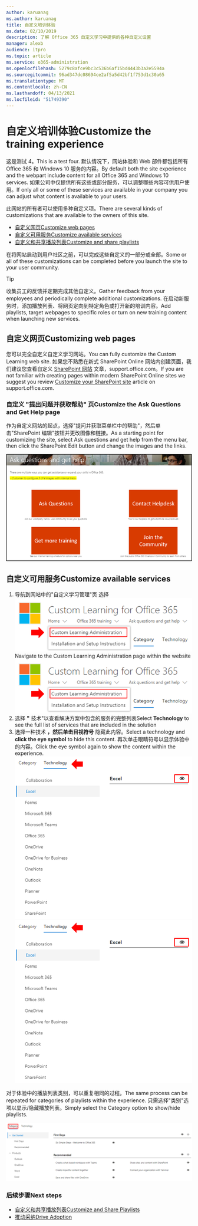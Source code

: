```yaml
---
author: karuanag
ms.author: karuanag
title: 自定义培训体验
ms.date: 02/10/2019
description: 了解 Office 365 自定义学习中提供的各种自定义设置
manager: alexb
audience: itpro
ms.topic: article
ms.service: o365-administration
ms.openlocfilehash: 5279c8afce9bc3c536b6af15bd4443b3a2e5594a
ms.sourcegitcommit: 96ad347dc08694ce2af5a5d42bf1f753d1c30a65
ms.translationtype: MT
ms.contentlocale: zh-CN
ms.lasthandoff: 04/13/2021
ms.locfileid: "51749390"
---
```

# <a name="customize-the-training-experience"></a><span data-ttu-id="a0618-103">自定义培训体验</span><span class="sxs-lookup"><span data-stu-id="a0618-103">Customize the training experience</span></span>

<span data-ttu-id="a0618-104">这是测试 4。</span><span class="sxs-lookup"><span data-stu-id="a0618-104">This is a test four.</span></span> <span data-ttu-id="a0618-105">默认情况下，网站体验和 Web 部件都包括所有 Office 365 和 Windows 10 服务的内容。</span><span class="sxs-lookup"><span data-stu-id="a0618-105">By default both the site experience and the webpart include content for all Office 365 and Windows 10 services.</span></span>  <span data-ttu-id="a0618-106">如果公司中仅提供所有这些或部分服务，可以调整哪些内容可供用户使用。</span><span class="sxs-lookup"><span data-stu-id="a0618-106">If only all or some of these services are available in your company you can adjust what content is available to your users.</span></span>  

<span data-ttu-id="a0618-107">此网站的所有者可以使用多种自定义项。</span><span class="sxs-lookup"><span data-stu-id="a0618-107">There are several kinds of customizations that are available to the owners of this site.</span></span> 

- [<span data-ttu-id="a0618-108">自定义网页</span><span class="sxs-lookup"><span data-stu-id="a0618-108">Customize web pages</span></span>](#customizing-web-pages)
- [<span data-ttu-id="a0618-109">自定义可用服务</span><span class="sxs-lookup"><span data-stu-id="a0618-109">Customize available services</span></span>](#customize-available-services)
- [<span data-ttu-id="a0618-110">自定义和共享播放列表</span><span class="sxs-lookup"><span data-stu-id="a0618-110">Customize and share playlists</span></span>](customplaylist.md)

<span data-ttu-id="a0618-111">在将网站启动到用户社区之前，可以完成这些自定义的一部分或全部。</span><span class="sxs-lookup"><span data-stu-id="a0618-111">Some or all of these customizations can be completed before you launch the site to your user community.</span></span>  

> [!TIP]
> <span data-ttu-id="a0618-112">收集员工的反馈并定期完成其他自定义。</span><span class="sxs-lookup"><span data-stu-id="a0618-112">Gather feedback from your employees and periodically complete additional customizations.</span></span>  <span data-ttu-id="a0618-113">在启动新服务时，添加播放列表、将网页定向到特定角色或打开新的培训内容。</span><span class="sxs-lookup"><span data-stu-id="a0618-113">Add playlists, target webpages to specific roles or turn on new training content when launching new services.</span></span> 

## <a name="customizing-web-pages"></a><span data-ttu-id="a0618-114">自定义网页</span><span class="sxs-lookup"><span data-stu-id="a0618-114">Customizing web pages</span></span>

<span data-ttu-id="a0618-115">您可以完全自定义自定义学习网站。</span><span class="sxs-lookup"><span data-stu-id="a0618-115">You can fully customize the Custom Learning web site.</span></span> <span data-ttu-id="a0618-116">如果您不熟悉在新式 SharePoint Online 网站内创建页面，我们建议您查看自定义 [SharePoint 网站](https://support.office.com/article/customize-your-sharepoint-site-320b43e5-b047-4fda-8381-f61e8ac7f59b) 文章，support.office.com。</span><span class="sxs-lookup"><span data-stu-id="a0618-116">If you are not familiar with creating pages within modern SharePoint Online sites we suggest you review [Customize your SharePoint site](https://support.office.com/article/customize-your-sharepoint-site-320b43e5-b047-4fda-8381-f61e8ac7f59b) article on support.office.com.</span></span> 

### <a name="customize-the-ask-questions-and-get-help-page"></a><span data-ttu-id="a0618-117">自定义 **"提出问题并获取帮助"** 页</span><span class="sxs-lookup"><span data-stu-id="a0618-117">Customize the **Ask Questions and Get Help** page</span></span>

<span data-ttu-id="a0618-118">作为自定义网站的起点，选择"提问并获取菜单栏中的帮助"，然后单击"SharePoint 编辑"按钮并更改图像和链接。</span><span class="sxs-lookup"><span data-stu-id="a0618-118">As a starting point for customizing the site, select Ask questions and get help from the menu bar, then click the SharePoint Edit button and change the images and the links.</span></span> 

![提问并获取帮助窗口](media/custom_ask.png)

## <a name="customize-available-services"></a><span data-ttu-id="a0618-120">自定义可用服务</span><span class="sxs-lookup"><span data-stu-id="a0618-120">Customize available services</span></span>

1.  <span data-ttu-id="a0618-121">导航到网站中的"自定义学习管理"页 选择 ![ "自定义学习管理"](media/custom_admin.png)</span><span class="sxs-lookup"><span data-stu-id="a0618-121">Navigate to the Custom Learning Administration page within the website ![Select Custom Learning Administration](media/custom_admin.png)</span></span>
1. <span data-ttu-id="a0618-122">选择 **"** 技术"以查看解决方案中包含的服务的完整列表</span><span class="sxs-lookup"><span data-stu-id="a0618-122">Select **Technology** to see the full list of services that are included in the solution</span></span>
1. <span data-ttu-id="a0618-123">选择一种技术 **，然后单击目视符号** 隐藏此内容。</span><span class="sxs-lookup"><span data-stu-id="a0618-123">Select a technology and **click the eye symbol** to hide this content.</span></span>  <span data-ttu-id="a0618-124">再次单击眼睛符号以显示体验中的内容。</span><span class="sxs-lookup"><span data-stu-id="a0618-124">Click the eye symbol again to show the content within the experience.</span></span> 
<span data-ttu-id="a0618-125">![custom](media/custom_techlist.png)</span><span class="sxs-lookup"><span data-stu-id="a0618-125">![custom](media/custom_techlist.png)</span></span>

<span data-ttu-id="a0618-126">对于体验中的播放列表类别，可以重复相同的过程。</span><span class="sxs-lookup"><span data-stu-id="a0618-126">The same process can be repeated for categories of playlists within the experience.</span></span>  <span data-ttu-id="a0618-127">只需选择"类别"选项以显示/隐藏播放列表。</span><span class="sxs-lookup"><span data-stu-id="a0618-127">Simply select the Category option to show/hide playlists.</span></span> 

![选择类别](media/custom_cat.png)

### <a name="next-steps"></a><span data-ttu-id="a0618-129">后续步骤</span><span class="sxs-lookup"><span data-stu-id="a0618-129">Next steps</span></span>

- [<span data-ttu-id="a0618-130">自定义和共享播放列表</span><span class="sxs-lookup"><span data-stu-id="a0618-130">Customize and Share Playlists</span></span>](customplaylist.md)
- [<span data-ttu-id="a0618-131">推动采纳</span><span class="sxs-lookup"><span data-stu-id="a0618-131">Drive Adoption</span></span>](driveadoption.md) 
